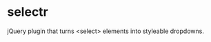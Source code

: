 selectr
=============

jQuery plugin that turns &lt;select&gt; elements into styleable dropdowns.


